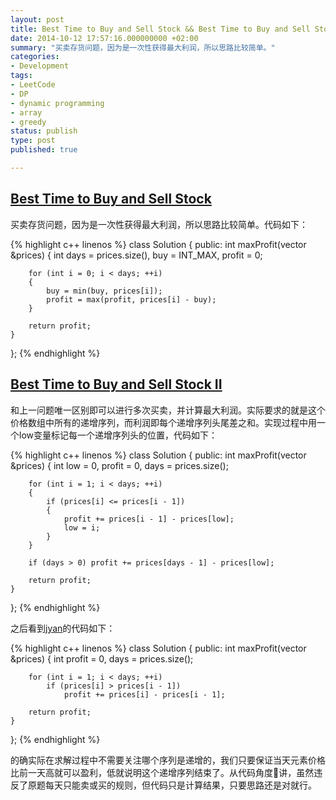 ```yaml
---
layout: post
title: Best Time to Buy and Sell Stock && Best Time to Buy and Sell Stock II
date: 2014-10-12 17:57:16.000000000 +02:00
summary: "买卖存货问题，因为是一次性获得最大利润，所以思路比较简单。"
categories:
- Development
tags:
- LeetCode
- DP
- dynamic programming
- array
- greedy
status: publish
type: post
published: true

---
```


## [Best Time to Buy and Sell Stock](https://oj.leetcode.com/problems/best-time-to-buy-and-sell-stock/)

买卖存货问题，因为是一次性获得最大利润，所以思路比较简单。代码如下：

{% highlight c++ linenos %}
class Solution {
public:
    int maxProfit(vector<int> &prices) {
        int days = prices.size(), buy = INT_MAX, profit = 0;

        for (int i = 0; i < days; ++i)
        {
            buy = min(buy, prices[i]);
            profit = max(profit, prices[i] - buy);
        }

        return profit;
    }
};
{% endhighlight %}





## [Best Time to Buy and Sell Stock II](https://oj.leetcode.com/problems/best-time-to-buy-and-sell-stock-ii/)

和上一问题唯一区别即可以进行多次买卖，并计算最大利润。实际要求的就是这个价格数组中所有的递增序列，而利润即每个递增序列头尾差之和。实现过程中用一个low变量标记每一个递增序列头的位置，代码如下：

{% highlight c++ linenos %}
class Solution {
public:
    int maxProfit(vector<int> &prices) {
        int low = 0, profit = 0, days = prices.size();

        for (int i = 1; i < days; ++i)
        {
            if (prices[i] <= prices[i - 1])
            {
                profit += prices[i - 1] - prices[low];
                low = i;
            }
        }

        if (days > 0) profit += prices[days - 1] - prices[low];

        return profit;
    }
};
{% endhighlight %}

之后看到[jyan](https://oj.leetcode.com/discuss/user/jyan)的代码如下：

{% highlight c++ linenos %}
class Solution {
public:
    int maxProfit(vector<int> &prices) {
        int profit = 0, days = prices.size();

        for (int i = 1; i < days; ++i)
            if (prices[i] > prices[i - 1])
                profit += prices[i] - prices[i - 1];

        return profit;
    }
};
{% endhighlight %}

的确实际在求解过程中不需要关注哪个序列是递增的，我们只要保证当天元素价格比前一天高就可以盈利，低就说明这个递增序列结束了。从代码角度讲，虽然违反了原题每天只能卖或买的规则，但代码只是计算结果，只要思路还是对就行。